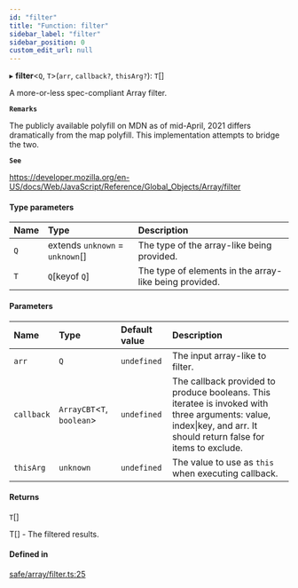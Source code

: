 ```yaml
---
id: "filter"
title: "Function: filter"
sidebar_label: "filter"
sidebar_position: 0
custom_edit_url: null
---
```


▸ **filter**<`Q`, `T`\>(`arr`, `callback?`, `thisArg?`): `T`[]

A more-or-less spec-compliant Array filter.

**`Remarks`**

The publicly available polyfill on MDN as of mid-April, 2021 differs dramatically from the map polyfill.
This implementation attempts to bridge the two.

**`See`**

https://developer.mozilla.org/en-US/docs/Web/JavaScript/Reference/Global_Objects/Array/filter

#### Type parameters

| Name | Type | Description |
| :------ | :------ | :------ |
| `Q` | extends `unknown` = `unknown`[] | The type of the array-like being provided. |
| `T` | `Q`[keyof `Q`] | The type of elements in the array-like being provided. |

#### Parameters

| Name | Type | Default value | Description |
| :------ | :------ | :------ | :------ |
| `arr` | `Q` | `undefined` | The input array-like to filter. |
| `callback` | `ArrayCBT`<`T`, `boolean`\> | `undefined` | The callback provided to produce booleans.                   This iteratee is invoked with three arguments: value, index\|key, and arr.                   It should return false for items to exclude. |
| `thisArg` | `unknown` | `undefined` | The value to use as `this` when executing callback. |

#### Returns

`T`[]

T[] - The filtered results.

#### Defined in

[safe/array/filter.ts:25](https://github.com/axisiscool/hikidashi/blob/6610d16/src/safe/array/filter.ts#L25)
